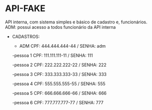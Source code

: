 # API-FAKE
API interna, com sistema simples e básico de cadastro e, funcionários.
ADM: possui acesso a todos funcionário da API interna

- CADASTROS:
    - ADM 
       CPF: 444.444.444-44 / SENHA: adm
    
  -pessoa 1
    CPF: 111.111.111-11 / SENHA: 111
    
    -pessoa 2
    CPF: 222.222.222-22 / SENHA: 222
    
    -pessoa 3
    CPF: 333.333.333-33 / SENHA: 333
    
    -pessoa 4
    CPF: 555.555.555-55 / SENHA: 555
    
    -pessoa 5
    CPF: 666.666.666-66 / SENHA: 666
    
    -pessoa 6
    CPF: 777.777.777-77 / SENHA: 777





